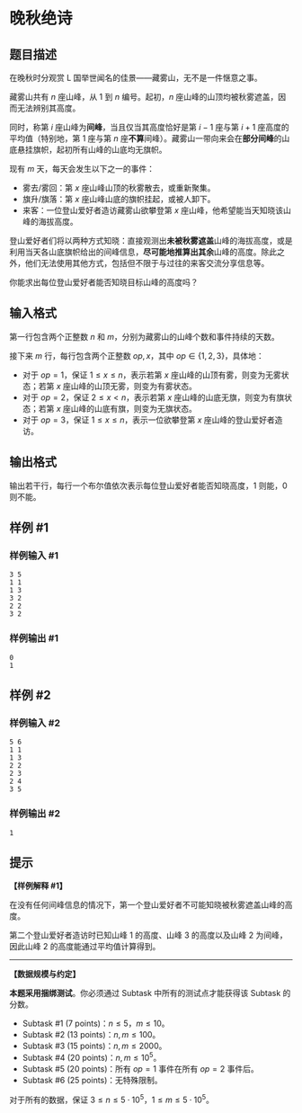 # 晚秋绝诗

## 题目描述

在晚秋时分观赏 L 国举世闻名的佳景——藏雾山，无不是一件惬意之事。

藏雾山共有 $n$ 座山峰，从 $1$ 到 $n$ 编号。起初，$n$ 座山峰的山顶均被秋雾遮盖，因而无法辨别其高度。

同时，称第 $i$ 座山峰为**间峰**，当且仅当其高度恰好是第 $i-1$ 座与第 $i + 1$ 座高度的平均值（特别地，第 $1$ 座与第 $n$ 座**不算**间峰）。藏雾山一带向来会在**部分间峰**的山底悬挂旗帜，起初所有山峰的山底均无旗帜。

现有 $m$ 天，每天会发生以下之一的事件：

- 雾去/雾回：第 $x$ 座山峰山顶的秋雾散去，或重新聚集。
- 旗升/旗落：第 $x$ 座山峰山底的旗帜挂起，或被人卸下。
- 来客：一位登山爱好者造访藏雾山欲攀登第 $x$ 座山峰，他希望能当天知晓该山峰的海拔高度。

登山爱好者们将以两种方式知晓：直接观测出**未被秋雾遮盖**山峰的海拔高度，或是利用当天各山底旗帜给出的间峰信息，**尽可能地推算出其余**山峰的高度。除此之外，他们无法使用其他方式，包括但不限于与过往的来客交流分享信息等。

你能求出每位登山爱好者能否知晓目标山峰的高度吗？

## 输入格式

第一行包含两个正整数 $n$ 和 $m$，分别为藏雾山的山峰个数和事件持续的天数。

接下来 $m$ 行，每行包含两个正整数 $op, x$，其中 $op \in \{1,2,3\}$，具体地：

- 对于 $op=1$，保证 $1 \le x \le n$，表示若第 $x$ 座山峰的山顶有雾，则变为无雾状态；若第 $x$ 座山峰的山顶无雾，则变为有雾状态。
- 对于 $op=2$，保证 $2 \le x < n$，表示若第 $x$ 座山峰的山底无旗，则变为有旗状态；若第 $x$ 座山峰的山底有旗，则变为无旗状态。
- 对于 $op=3$，保证 $1 \le x \le n$，表示一位欲攀登第 $x$ 座山峰的登山爱好者造访。

## 输出格式

输出若干行，每行一个布尔值依次表示每位登山爱好者能否知晓高度，$1$ 则能，$0$ 则不能。

## 样例 #1

### 样例输入 #1
```
3 5
1 1
1 3
3 2
2 2
3 2
```

### 样例输出 #1

```
0
1
```

## 样例 #2

### 样例输入 #2
```
5 6
1 1
1 3
2 2
2 3
2 4
3 5
```

### 样例输出 #2

```
1
```

## 提示

**【样例解释 #1】**

在没有任何间峰信息的情况下，第一个登山爱好者不可能知晓被秋雾遮盖山峰的高度。

第二个登山爱好者造访时已知山峰 $1$ 的高度、山峰 $3$ 的高度以及山峰 $2$ 为间峰，因此山峰 $2$ 的高度能通过平均值计算得到。

----

**【数据规模与约定】**

**本题采用捆绑测试**。你必须通过 Subtask 中所有的测试点才能获得该 Subtask 的分数。

- Subtask #1 (7 points)：$n \le 5$，$m \le 10$。
- Subtask #2 (13 points)：$n,m \le 100$。
- Subtask #3 (15 points)：$n,m \le 2000$。
- Subtask #4 (20 points)：$n,m \le 10^5$。
- Subtask #5 (20 points)：所有 $op = 1$ 事件在所有 $op = 2$ 事件后。
- Subtask #6 (25 points)：无特殊限制。

对于所有的数据，保证 $3 \le n \le 5 \cdot 10^5$，$1 \le m \le 5 \cdot 10^5$。
